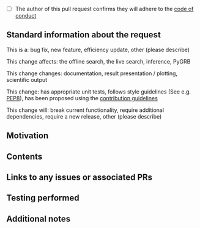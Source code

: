 <!---
Please add a title which is a concise description of what you are doing,
e.g. 'Fix bug with numpy import in pycbc_coinc_findtrigs' or 'add high frequency sky location dependent response for long detectors'
--->

<!---
This is a brief template for making pull requests for PyCBC.
This is _not_ a proscriptive template - you can use a different style if you want.
Please do think about the questions posed here and whether the details will be useful to include in your PR
Please add sufficient details so that people looking back at the request with no context around the work
can understand the changes.
To choose reviewers, please look at the git blame for the code you are changing (if applicable),
or discuss in the gwastro slack.
Please add labels as appropriate
-->

- [ ] The author of this pull request confirms they will adhere to the [code of conduct](https://github.com/gwastro/pycbc/blob/master/CODE_OF_CONDUCT.md)

## Standard information about the request

<!--- Some basic info about the change (delete as appropriate) --->
This is a: bug fix, new feature, efficiency update, other (please describe)

<!--- What codes will this affect? (delete as apropriate)
If you do not know which areas will be affected, please ask in the gwastro #pycbc-code slack
--->
This change affects: the offline search, the live search, inference, PyGRB

<!--- What code areas will this affect? (delete as apropriate) --->
This change changes: documentation, result presentation / plotting, scientific output

<!--- Some things which help with code management (delete as appropriate) --->
This change: has appropriate unit tests, follows style guidelines (See e.g. [PEP8](https://peps.python.org/pep-0008/)), has been proposed using the [contribution guidelines](https://github.com/gwastro/pycbc/blob/master/CONTRIBUTING.md)

<!--- Notes about the effect of this change --->
This change will: break current functionality, require additional dependencies, require a new release, other (please describe)

## Motivation
<!--- Describe why your changes are being made -->

## Contents
<!--- Describe your changes, this doesn't need to be a line-by-line code change discussion,
but rather a general discussion of the methods chosen -->

## Links to any issues or associated PRs
<!--- If this is fixing / working around an already-reported issue, please link to it here --->

## Testing performed
<!--- Describe tests for the code changes, either already performed or to be performed -->

## Additional notes
<!--- Anything which does not fit in the above sections -->
